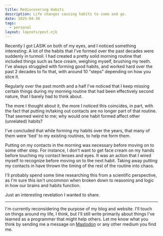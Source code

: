 ```yaml
---
title: Rediscovering Habits
description: Life changes causing habits to come and go.
date: 2025-04-30
tags:
  - personal
layout: layouts/post.njk
---
```


Recently I got LASIK on both of my eyes, and I noticed something interesting: A lot of the habits that I've formed over the past decades were suddenly in turmoil. I had created a pretty solid morning routine that included things such as face cream, weighing myself, brushing my teeth. I've always struggled with forming good habits, and worked hard over the past 2 decades to fix that, with around 10 "steps" depending on how you slice it.

Regularly over the past month and a half I've noticed that I keep missing certain things during my morning routine that had been effectively second nature, that I barely had to think about.

The more I thought about it, the more I noticed this coincides, in part, with the fact that putting in/taking out contacts are no longer part of that routine. That seemed weird to me; why would one habit formed affect other (unrelated) habits?

I've concluded that while forming my habits over the years, that many of them were 'tied' to my existing routines, to help me form them.

Putting on my contacts in the morning was necessary before moving on to some other step. For instance, I don't want to get face cream on my hands before touching my contact lenses and eyes. It was an action that I wired myself to recognize before moving on to the next habit. Taking away putting my contacts in have thrown the timing of the rest of the routine into chaos.

I'll probably spend some time researching this from a scientific perspective, as I'm sure this isn't uncommon when broken down to reasoning and logic in how our brains and habits function.

Just an interesting revelation I wanted to share.

---

I'm currently reconsidering the purpose of my blog and website. I'll touch on things around my life, I think, but I'll still write primarily about things I've learned as a programmer that might help others. Let me know what you think by sending me a message on <a href="https://suncoast.dev/@chris">Mastodon</a> or any other medium you find me.